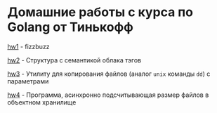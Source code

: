 # Домашние работы с курса по Golang от Тинькофф

[hw1](https://github.com/unicoooorn/my-tinkoff-go/tree/main/hw1_fizzbuzz) - fizzbuzz

[hw2](https://github.com/unicoooorn/my-tinkoff-go/tree/main/hw2_tagcloud) - Структура с семантикой облака тэгов

[hw3](https://github.com/unicoooorn/my-tinkoff-go/tree/main/hw3_dd_tool) - Утилиту для копирования файлов (аналог `unix` команды `dd`) с параметрами

[hw4](https://github.com/unicoooorn/my-tinkoff-go/tree/main/hw4_dirsizer) - Программа, асинхронно подсчитывающая размер файлов в объектном хранилище
